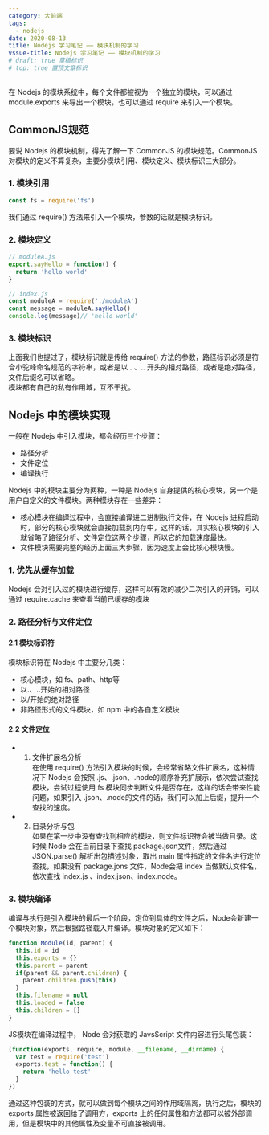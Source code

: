 ```yaml
---
category: 大前端
tags:
  - nodejs
date: 2020-08-13
title: Nodejs 学习笔记 —— 模块机制的学习
vssue-title: Nodejs 学习笔记 —— 模块机制的学习
# draft: true 草稿标识
# top: true 置顶文章标识
---
```


在 Nodejs 的模块系统中，每个文件都被视为一个独立的模块，可以通过 module.exports 来导出一个模块，也可以通过 require 来引入一个模块。

<!-- more -->

## CommonJS规范

要说 Nodejs 的模块机制，得先了解一下 CommonJS 的模块规范。CommonJS 对模块的定义不算复杂，主要分模块引用、模块定义、模块标识三大部分。

### 1. 模块引用 

```js
const fs = require('fs')
```
我们通过 require() 方法来引入一个模块，参数的话就是模块标识。


### 2. 模块定义

```js
// moduleA.js
export.sayHello = function() {
  return 'hello world'
}

// index.js
const moduleA = require('./moduleA')
const message = moduleA.sayHello()  
console.log(message)// 'hello world'
```

### 3. 模块标识

上面我们也提过了，模块标识就是传给 require() 方法的参数，路径标识必须是符合小驼峰命名规范的字符串，或者是以 . 、.. 开头的相对路径，或者是绝对路径，文件后缀名可以省略。  
模块都有自己的私有作用域，互不干扰。

## Nodejs 中的模块实现

一般在 Nodejs 中引入模块，都会经历三个步骤：
- 路径分析
- 文件定位
- 编译执行

Nodejs 中的模块主要分为两种，一种是 Nodejs 自身提供的核心模块，另一个是用户自定义的文件模块。两种模块存在一些差异：
- 核心模块在编译过程中，会直接编译进二进制执行文件，在 Nodejs 进程启动时，部分的核心模块就会直接加载到内存中，这样的话，其实核心模块的引入就省略了路径分析、文件定位这两个步骤，所以它的加载速度最快。
- 文件模块需要完整的经历上面三大步骤，因为速度上会比核心模块慢。

### 1. 优先从缓存加载

Nodejs 会对引入过的模块进行缓存，这样可以有效的减少二次引入的开销，可以通过 require.cache 来查看当前已缓存的模块

### 2. 路径分析与文件定位

#### 2.1 模块标识符

模块标识符在 Nodejs 中主要分几类：
- 核心模块，如 fs、path、http等
- 以.、..开始的相对路径 
- 以/开始的绝对路径
- 非路径形式的文件模块，如 npm 中的各自定义模块

#### 2.2 文件定位

- 1. 文件扩展名分析  
在使用 require() 方法引入模块的时候，会经常省略文件扩展名，这种情况下 Nodejs 会按照 .js、.json、.node的顺序补充扩展示，依次尝试查找模块，尝试过程使用 fs 模块同步判断文件是否存在，这样的话会带来性能问题，如果引入 .json、.node的文件的话，我们可以加上后缀，提升一个查找的速度。

- 2. 目录分析与包  
如果在第一步中没有查找到相应的模块，则文件标识符会被当做目录。这时候 Node 会在当前目录下查找 package.json文件，然后通过 JSON.parse() 解析出包描述对象，取出 main 属性指定的文件名进行定位查找，如果没有 package.jons 文件，Node会把 index 当做默认文件名，依次查找 index.js 、index.json、index.node。


### 3. 模块编译

编译与执行是引入模块的最后一个阶段，定位到具体的文件之后，Node会新建一个模块对象，然后根据路径载入并编译。模块对象的定义如下：

```js
function Module(id, parent) {
  this.id = id
  this.exports = {}
  this.parent = parent
  if(parent && parent.children) {
    parent.children.push(this)
  }
  this.filename = null
  this.loaded = false
  this.children = []
}
```

JS模块在编译过程中， Node 会对获取的 JavsScript 文件内容进行头尾包装：

```js
(function(exports, require, module, __filename, __dirname) {
  var test = require('test')
  exports.test = function() {
    return 'hello test'
  }
})
```

通过这种包装的方式，就可以做到每个模块之间的作用域隔离，执行之后，模块的 exports 属性被返回给了调用方，exports 上的任何属性和方法都可以被外部调用，但是模块中的其他属性及变量不可直接被调用。

